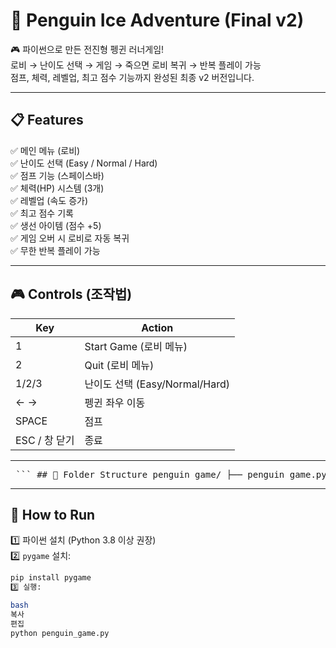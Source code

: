 # 🐧 Penguin Ice Adventure (Final v2)

🎮 파이썬으로 만든 전진형 펭귄 러너게임!  
로비 → 난이도 선택 → 게임 → 죽으면 로비 복귀 → 반복 플레이 가능  
점프, 체력, 레벨업, 최고 점수 기능까지 완성된 최종 v2 버전입니다.

---

## 📋 Features

✅ 메인 메뉴 (로비)  
✅ 난이도 선택 (Easy / Normal / Hard)  
✅ 점프 기능 (스페이스바)  
✅ 체력(HP) 시스템 (3개)  
✅ 레벨업 (속도 증가)  
✅ 최고 점수 기록  
✅ 생선 아이템 (점수 +5)  
✅ 게임 오버 시 로비로 자동 복귀  
✅ 무한 반복 플레이 가능  

---

## 🎮 Controls (조작법)

| Key | Action |
|-----|--------|
| 1   | Start Game (로비 메뉴) |
| 2   | Quit (로비 메뉴) |
| 1/2/3 | 난이도 선택 (Easy/Normal/Hard) |
| ← → | 펭귄 좌우 이동 |
| SPACE | 점프 |
| ESC / 창 닫기 | 종료 |

---

<pre> ``` ## 📂 Folder Structure penguin_game/ ├── penguin_game.py ├── README.md └── assets/ ├── penguin.png ├── snow_bg.png ├── rock.png ├── fish.png ``` </pre>

---

## 🚀 How to Run

1️⃣ 파이썬 설치 (Python 3.8 이상 권장)  
2️⃣ `pygame` 설치:

```bash
pip install pygame
3️⃣ 실행:

bash
복사
편집
python penguin_game.py
